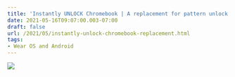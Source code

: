 ```yaml
---
title: 'Instantly UNLOCK Chromebook | A replacement for pattern unlock on your C...'
date: 2021-05-16T09:07:00.003-07:00
draft: false
url: /2021/05/instantly-unlock-chromebook-replacement.html
tags: 
- Wear OS and Android
---
```


[![](https://1.bp.blogspot.com/-xmA9yFp4J3A/YKFDH-TjVyI/AAAAAAAAOUY/-M7P9ifemb0UexCFPQi4ok-_IAWaJDkbACNcBGAsYHQ/s320/PXL_20210506_205436183.jpg)](https://1.bp.blogspot.com/-xmA9yFp4J3A/YKFDH-TjVyI/AAAAAAAAOUY/-M7P9ifemb0UexCFPQi4ok-_IAWaJDkbACNcBGAsYHQ/s2048/PXL_20210506_205436183.jpg)
